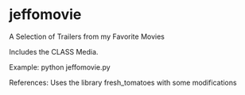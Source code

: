 # jeffomovie
A Selection of Trailers from my Favorite Movies
 
Includes the CLASS Media.

Example:
python jeffomovie.py

References:
Uses the library fresh_tomatoes with some modifications
